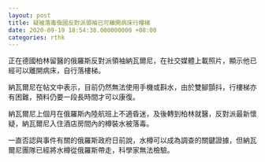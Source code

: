 ```yaml
---
layout: post
title: 疑被落毒俄國反對派領袖已可離開病床行樓梯
date: 2020-09-19 18:54:38.000000000 +08:00
categories: rthk
---
```


正在德國柏林留醫的俄羅斯反對派領袖納瓦爾尼，在社交媒體上載照片，顯示他已經可以離開病床，自行落樓梯。

納瓦爾尼在帖文中表示，目前仍然無法使用手機或斟水，由於雙腳顫抖，行樓梯亦有困難，預料仍要一段長時間才可以康復。

納瓦爾尼上個月在俄羅斯內陸航班上不適昏迷，及後轉到柏林就醫，反對派最新懷疑，納瓦爾尼入住酒店房間內的樽裝水被落毒。

一直否認與事件有關的俄羅斯政府日前說，水樽可以成為調查的關鍵證據，但納瓦爾尼團隊已經將水樽從俄羅斯帶走，科學家無法檢驗。

